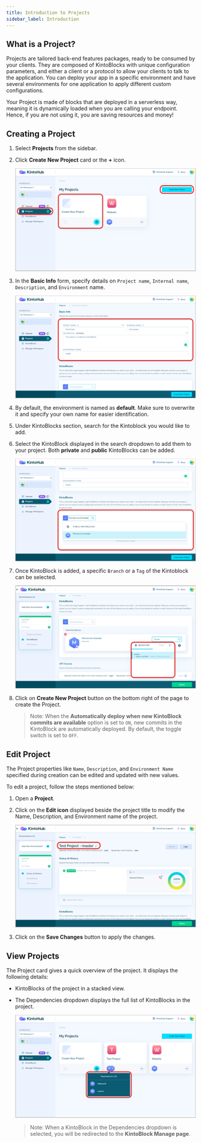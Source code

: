 ```yaml
---
title: Introduction to Projects
sidebar_label: Introduction
---
```


## What is a Project?

Projects are tailored back-end features packages, ready to be consumed by your clients.
They are composed of KintoBlocks with unique configuration parameters, and either a client or a protocol to allow your clients to talk to the application. You can deploy your app in a specific environment and have several environments for one application to apply different custom configurations.

Your Project is made of blocks that are deployed in a serverless way, meaning it is dynamically loaded when you are calling your endpoint. Hence, if you are not using it, you are saving resources and money!


## Creating a Project

1. Select **Projects** from the sidebar.

2. Click **Create New Project** card or the **+** icon.

   ![Screenshot](/docs/assets/project_create_options.png)

3. In the **Basic Info** form, specify details on `Project name`, `Internal name`, `Description`, and `Environment` name.

   ![Screenshot](/docs/assets/basic-info-project.png)

4. By default, the environment is named as **default**. Make sure to overwrite it and specify your own name for easier identification.

5. Under KintoBlocks section, search for the Kintoblock you would like to add.

6. Select the KintoBlock displayed in the search dropdown to add them to your project. Both **private** and **public** KintoBlocks can be added.

   ![Screenshot](/docs/assets/project-kintoblocks-section.png)

7. Once KintoBlock is added, a specific `Branch` or a `Tag` of the Kintoblock can be selected.

   ![Screenshot](/docs/assets/project-branch-tag-switcher.png)

8. Click on **Create New Project** button on the bottom right of the page to create the Project.

   >Note: When the **Automatically deploy when new KintoBlock commits are available** option is set to `ON`, new commits in the KintoBlock are automatically deployed. By default, the toggle switch is set to `OFF`.


## Edit Project

The Project properties like `Name`, `Description`, and `Environment Name` specified during creation can be edited and updated with new values. 

To edit a project, follow the steps mentioned below:

1. Open a **Project**.

2. Click on the **Edit icon** displayed beside the project title to modify the Name, Description, and Environment name of the project.

   ![Screenshot](/docs/assets/edit-icon-project.png)

3. Click on the **Save Changes** button to apply the changes.


## View Projects

The Project card gives a quick overview of the project. It displays the following details:

- KintoBlocks of the project in a stacked view.

- The Dependencies dropdown displays the full list of KintoBlocks in the project.

   ![Screenshot](/docs/assets/project-card-options.png)

    > Note: When a KintoBlock in the Dependencies dropdown is selected, you will be redirected to the **KintoBlock Manage page**.
